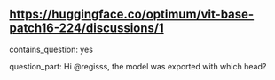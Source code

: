 ## https://huggingface.co/optimum/vit-base-patch16-224/discussions/1

contains_question: yes

question_part: Hi @regisss, the model was exported with which head?